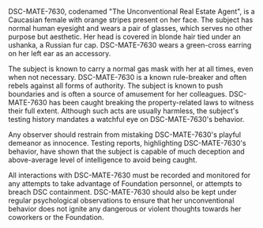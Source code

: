 DSC-MATE-7630, codenamed "The Unconventional Real Estate Agent", is a Caucasian female with orange stripes present on her face. The subject has normal human eyesight and wears a pair of glasses, which serves no other purpose but aesthetic. Her head is covered in blonde hair tied under an ushanka, a Russian fur cap. DSC-MATE-7630 wears a green-cross earring on her left ear as an accessory. 

The subject is known to carry a normal gas mask with her at all times, even when not necessary. DSC-MATE-7630 is a known rule-breaker and often rebels against all forms of authority. The subject is known to push boundaries and is often a source of amusement for her colleagues. DSC-MATE-7630 has been caught breaking the property-related laws to witness their full extent. Although such acts are usually harmless, the subject's testing history mandates a watchful eye on DSC-MATE-7630's behavior. 

Any observer should restrain from mistaking DSC-MATE-7630's playful demeanor as innocence. Testing reports, highlighting DSC-MATE-7630's behavior, have shown that the subject is capable of much deception and above-average level of intelligence to avoid being caught. 

All interactions with DSC-MATE-7630 must be recorded and monitored for any attempts to take advantage of Foundation personnel, or attempts to breach DSC containment. DSC-MATE-7630 should also be kept under regular psychological observations to ensure that her unconventional behavior does not ignite any dangerous or violent thoughts towards her coworkers or the Foundation.